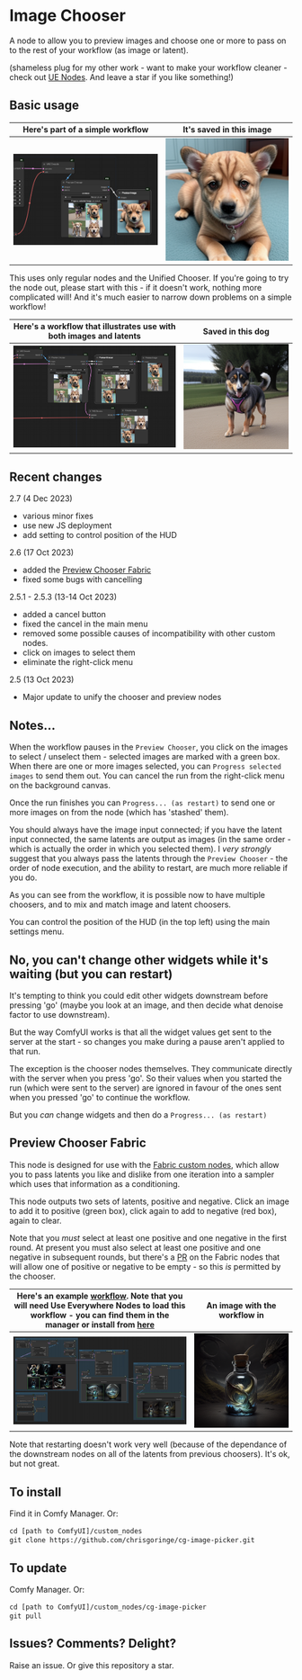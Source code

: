 # Image Chooser

A node to allow you to preview images and choose one or more to pass on to the rest of your workflow (as image or latent). 

(shameless plug for my other work - want to make your workflow cleaner - check out [UE Nodes](https://github.com/chrisgoringe/cg-use-everywhere). And leave a star if you like something!)

## Basic usage

|Here's part of a simple workflow|It's saved in this image|
|-|-|
|![workflow](docs/Screenshot.png)|![dog](docs/dog.png)

This uses only regular nodes and the Unified Chooser. If you're going to try the node out, please start with this - if it doesn't work, nothing more complicated will! And it's much easier to narrow down problems on a simple workflow!

|Here's a workflow that illustrates use with both images and latents|Saved in this dog|
|-|-|
|![workflow](docs/Screenshot%20both.png)|![dog](docs/both.png)

## Recent changes

2.7 (4 Dec 2023)
- various minor fixes
- use new JS deployment 
- add setting to control position of the HUD

2.6 (17 Oct 2023)
- added the [Preview Chooser Fabric](#preview-chooser-fabric)
- fixed some bugs with cancelling

2.5.1 - 2.5.3 (13-14 Oct 2023)
- added a cancel button
- fixed the cancel in the main menu
- removed some possible causes of incompatibility with other custom nodes.
- click on images to select them
- eliminate the right-click menu

2.5 (13 Oct 2023)
- Major update to unify the chooser and preview nodes

## Notes...

When the workflow pauses in the `Preview Chooser`, you click on the images to select / unselect them - selected images are marked with a green box. When there are one or more images selected, you can `Progress selected images` to send them out. You can cancel the run from the right-click menu on the background canvas.

Once the run finishes you can `Progress... (as restart)` to send one or more images on from the node (which has 'stashed' them).

You should always have the image input connected; if you have the latent input connected, the same latents are output as images (in the same order - which is actually the order in which you selected them). I *very strongly* suggest that you always pass the latents through the `Preview Chooser` - the order of node execution, and the ability to restart, are much more reliable if you do.

As you can see from the workflow, it is possible now to have multiple choosers, and to mix and match image and latent choosers.

You can control the position of the HUD (in the top left) using the main settings menu.

## No, you can't change other widgets while it's waiting (but you can restart)

It's tempting to think you could edit other widgets downstream before pressing 'go' (maybe you look at an image, and then decide what denoise factor to use downstream). 

But the way ComfyUI works is that all the widget values get sent to the server at the start - so changes you make during a pause aren't applied to that run.

The exception is the chooser nodes themselves. They communicate directly with the server when you press 'go'. So their values when you started the run (which were sent to the server) are ignored in favour of the ones sent when you pressed 'go' to continue the workflow. 

But you *can* change widgets and then do a `Progress... (as restart)`

## Preview Chooser Fabric

This node is designed for use with the [Fabric custom nodes](https://github.com/ssitu/ComfyUI_fabric), which allow you to pass latents you like and dislike from one iteration into a sampler which uses that information as a conditioning.

This node outputs two sets of latents, positive and negative. Click an image to add it to positive (green box), click again to add to negative (red box), again to clear.

Note that you *must* select at least one positive and one negative in the first round. At present you must also select at least one positive and one negative in subsequent rounds, but there's a [PR](https://github.com/ssitu/ComfyUI_fabric/pull/12) on the Fabric nodes that will allow one of positive or negative to be empty - so this *is* permitted by the chooser.

|Here's an example [workflow](docs/fabric-workflow.json). Note that you will need Use Everywhere Nodes to load this workflow - you can find them in the manager or install from [here](https://github.com/chrisgoringe/cg-use-everywhere)|An image with the workflow in|
|-|-|
|![workflow](docs/fabric-screen.png)|![dragon](docs/fabric.png)|

Note that restarting doesn't work very well (because of the dependance of the downstream nodes on all of the latents from previous choosers). It's ok, but not great.

## To install

Find it in Comfy Manager. Or:

```
cd [path to ComfyUI]/custom_nodes
git clone https://github.com/chrisgoringe/cg-image-picker.git
```

## To update

Comfy Manager. Or:

```
cd [path to ComfyUI]/custom_nodes/cg-image-picker
git pull
```



## Issues? Comments? Delight?

Raise an issue. Or give this repository a star.
